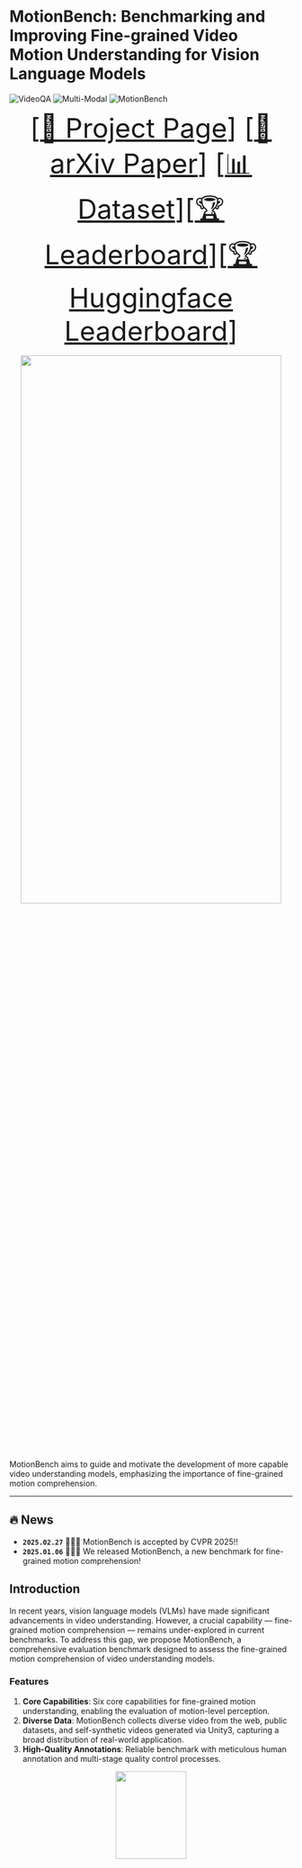 # MotionBench: Benchmarking and Improving Fine-grained Video Motion Understanding for Vision Language Models

![VideoQA](https://img.shields.io/badge/Task-VideoQA-red)
![Multi-Modal](https://img.shields.io/badge/Task-Multi--Modal-red)
![MotionBench](https://img.shields.io/badge/Dataset-MotionBench-blue)  

<font size=7><div align='center' > [[🍎 Project Page](https://motion-bench.github.io/)] [[📖 arXiv Paper](https://arxiv.org/abs/2501.02955)] [[📊 Dataset](https://huggingface.co/datasets/THUDM/MotionBench)][[🏆 Leaderboard](https://motion-bench.github.io/#leaderboard)][[🏆 Huggingface Leaderboard](https://huggingface.co/spaces/THUDM/MotionBench)]  </div></font>

<p align="center">
    <img src="./docs/image1.png" width="96%" height="50%">
</p>


MotionBench aims to guide and motivate the development of more capable video understanding models, emphasizing the importance of fine-grained motion comprehension.

---

## 🔥 News

* **`2025.02.27`** 🎉🎉🎉 MotionBench is accepted by CVPR 2025!!
* **`2025.01.06`** 🌟🌟🌟 We released MotionBench, a new benchmark for fine-grained motion comprehension!

## Introduction

In recent years, vision language models (VLMs) have made significant advancements in video understanding. However, a crucial capability — fine-grained motion comprehension — remains under-explored in current benchmarks. To address this gap, we propose MotionBench, a comprehensive evaluation benchmark designed to assess the fine-grained motion comprehension of video understanding models. 

### Features

1. **Core Capabilities**: Six core capabilities for fine-grained motion understanding, enabling the evaluation of motion-level perception.
2. **Diverse Data**: MotionBench collects diverse video from the web, public datasets, and self-synthetic videos generated via Unity3, capturing a broad distribution of real-world
application.
3. **High-Quality Annotations**: Reliable benchmark with meticulous human annotation and multi-stage quality control processes.

<p align="center">
    <img src="./docs/image2.png" width="50%" height="20%">
</p>

## Dataset

### License

Our dataset is under the CC-BY-NC-SA-4.0 license.

LVBench is only used for academic research. Commercial use in any form is prohibited. We do not own the copyright of any raw video files.

If there is any infringement in MotionBench, please contact shiyu.huang@aminer.cn or directly raise an issue, and we will remove it immediately.

### Download

Install video2dataset first:

```shell
pip install video2dataset
pip uninstall transformer-engine
```

Then you should download `video_info.meta.jsonl` from [Huggingface](https://huggingface.co/datasets/THUDM/MotionBench) and
put it in the `data` directory.

Each entry in the `video_info.meta.jsonl` file contains a video sample. Some of the dataset has the ground truth answer (the DEV set) and some not (the TEST set). You could use the DEV set to optimize your dataset and upload the answer file to our [leaderboard](https://huggingface.co/spaces/THUDM/MotionBench) to see your model's performance.

#### Caption dataset
Part of our dataset are derived from our self-annotated detailed video caption. we additionally release a dataset of 5,000 videos with manually annotated fine-grained motion descriptions, which are annotated and double-checked together with the benchmark annotation process. Each video includes dynamic information descriptions with annotation density reaching 12.63 words per second, providing researchers with resources for further development and training to enhance video models’ motion-level comprehension capabilities. 

#### Self-collected dataset
We provide the download link for all self-collected data. 


#### Publically available dataset
For publically available data. we do not provide the orginal video files. You could download them from the original repo:
```
1. MedVid: https://github.com/deepaknlp/MedVidQACL
2. SportsSloMo: https://cvlab.cse.msu.edu/project-svw.html
3. HA-ViD: https://iai-hrc.github.io/ha-vid
```
After downloading the above mentioned dataset, find the mapping from the downloaded names to the filenames in our benchmark with the mapping file:
```
data/mapping.json
```
Then, cut the video to clips using the last two integers separated by `_`. 

e.g., the video file `S10A13I22S1.mp4` is mapped to file `ef476626-3499-40c2-bbd6-5004223d1ada` according to the mapping file. To obtain the final test case `ef476626-3499-40c2-bbd6-5004223d1ada_58_59` in `video_info.meta.jsonl`, you should cut the video clip from `58` second to `59` second, yielding the final video sample for benchmarking.

## Install MotionBench

```shell
pip install -e .
```

## Get Evaluation Results and Submit to Leaderboard

(Note: if you want to try the evaluation quickly, you can use the `scripts/construct_random_answers.py` to prepare a
random answer file.)

```shell
cd scripts
python test_acc.py
```

After the execution, you will get an evaluation results file `random_answers.json` in the `scripts` directory. You can submit the
results to the [leaderboard](https://huggingface.co/spaces/THUDM/MotionBench).

## 📈 Results

- **Model Comparision:**

<p align="center">
    <img src="./docs/tab3.png" width="96%" height="50%">
</p>

- **Benchmark Comparison:**

<p align="center">
    <img src="./docs/image3.png" width="96%" height="50%">
</p>


- **Answer Distribution:**

<p align="center">
    <img src="./docs/image5.png" width="96%" height="50%">
</p>

## Citation

If you find our work helpful for your research, please consider citing our work.

```bibtex
@misc{hong2024motionbench,
      title={MotionBench: Benchmarking and Improving Fine-grained Video Motion Understanding for Vision Language Models}, 
      author={Wenyi Hong and Yean Cheng and Zhuoyi Yang and Weihan Wang and Lefan Wang and Xiaotao Gu and Shiyu Huang and Yuxiao Dong and Jie Tang},
      year={2024},
      eprint={2501.02955},
      archivePrefix={arXiv},
      primaryClass={cs.CV}
}
```